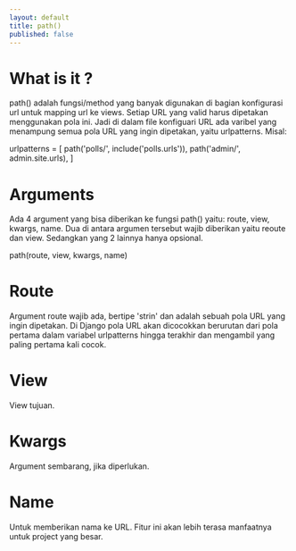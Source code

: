 ```yaml
---
layout: default
title: path()
published: false
---
```


What is it ?
============
path() adalah fungsi/method yang banyak digunakan di bagian konfigurasi url untuk mapping url ke views. Setiap URL yang valid harus dipetakan menggunakan pola ini. Jadi di dalam file konfiguari URL ada varibel yang menampung semua pola URL yang ingin dipetakan, yaitu urlpatterns. Misal:

urlpatterns = [
  path('polls/', include('polls.urls')),
  path('admin/', admin.site.urls),
]


Arguments
=========
Ada 4 argument yang bisa diberikan ke fungsi path() yaitu: route, view, kwargs, name. Dua di antara argumen tersebut wajib diberikan yaitu reoute dan view. Sedangkan yang 2 lainnya hanya opsional.

path(route, view, kwargs, name)


Route
=====
Argument route wajib ada, bertipe 'strin' dan adalah sebuah pola URL yang ingin dipetakan. Di Django pola URL akan dicocokkan berurutan dari pola pertama dalam variabel urlpatterns hingga terakhir dan mengambil yang paling pertama kali cocok.


View
====
View tujuan.


Kwargs
======
Argument sembarang, jika diperlukan.


Name
====
Untuk memberikan nama ke URL. Fitur ini akan lebih terasa manfaatnya untuk project yang besar.
